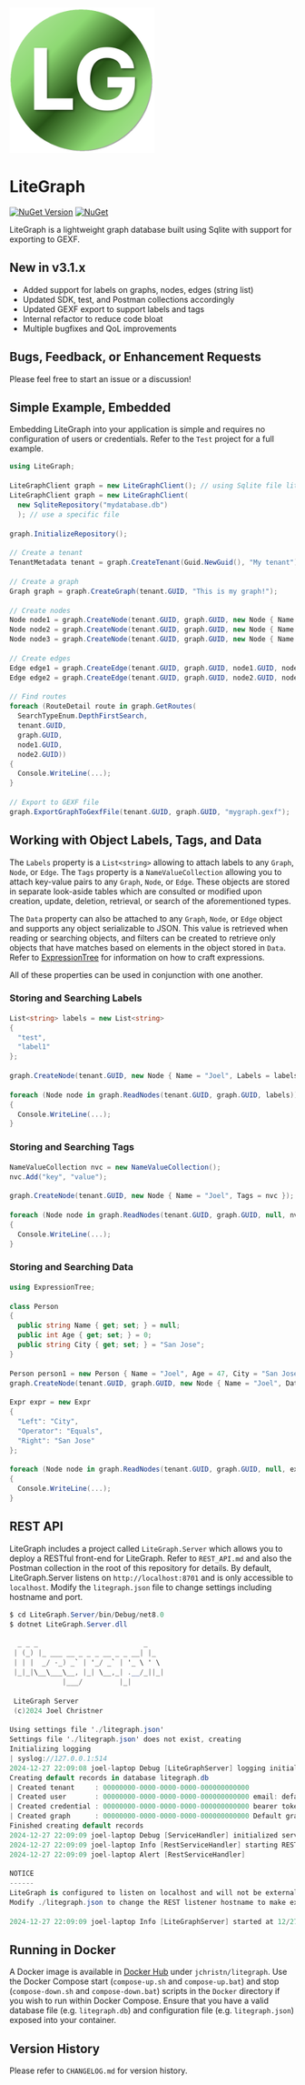 <img src="https://github.com/jchristn/LiteGraph/blob/main/assets/favicon.png" width="256" height="256">

# LiteGraph

[![NuGet Version](https://img.shields.io/nuget/v/LiteGraph.svg?style=flat)](https://www.nuget.org/packages/LiteGraph/) [![NuGet](https://img.shields.io/nuget/dt/LiteGraph.svg)](https://www.nuget.org/packages/LiteGraph) 

LiteGraph is a lightweight graph database built using Sqlite with support for exporting to GEXF.

## New in v3.1.x

- Added support for labels on graphs, nodes, edges (string list)
- Updated SDK, test, and Postman collections accordingly
- Updated GEXF export to support labels and tags
- Internal refactor to reduce code bloat
- Multiple bugfixes and QoL improvements

## Bugs, Feedback, or Enhancement Requests

Please feel free to start an issue or a discussion!

## Simple Example, Embedded 

Embedding LiteGraph into your application is simple and requires no configuration of users or credentials.  Refer to the ```Test``` project for a full example.

```csharp
using LiteGraph;

LiteGraphClient graph = new LiteGraphClient(); // using Sqlite file litegraph.db
LiteGraphClient graph = new LiteGraphClient(
  new SqliteRepository("mydatabase.db")
  ); // use a specific file

graph.InitializeRepository();

// Create a tenant
TenantMetadata tenant = graph.CreateTenant(Guid.NewGuid(), "My tenant");

// Create a graph
Graph graph = graph.CreateGraph(tenant.GUID, "This is my graph!");

// Create nodes
Node node1 = graph.CreateNode(tenant.GUID, graph.GUID, new Node { Name = "node1" });
Node node2 = graph.CreateNode(tenant.GUID, graph.GUID, new Node { Name = "node2" });
Node node3 = graph.CreateNode(tenant.GUID, graph.GUID, new Node { Name = "node3" });

// Create edges
Edge edge1 = graph.CreateEdge(tenant.GUID, graph.GUID, node1.GUID, node2.GUID, "Node 1 to node 2");
Edge edge2 = graph.CreateEdge(tenant.GUID, graph.GUID, node2.GUID, node3.GUID, "Node 2 to node 3");

// Find routes
foreach (RouteDetail route in graph.GetRoutes(
  SearchTypeEnum.DepthFirstSearch,
  tenant.GUID,
  graph.GUID,
  node1.GUID,
  node2.GUID))
{
  Console.WriteLine(...);
}

// Export to GEXF file
graph.ExportGraphToGexfFile(tenant.GUID, graph.GUID, "mygraph.gexf");
```

## Working with Object Labels, Tags, and Data

The `Labels` property is a `List<string>` allowing to attach labels to any `Graph`, `Node`, or `Edge`.  The `Tags` property is a `NameValueCollection` allowing you to attach key-value pairs to any `Graph`, `Node`, or `Edge`.  These objects are stored in separate look-aside tables which are consulted or modified upon creation, update, deletion, retrieval, or search of the aforementioned types.

The `Data` property can also be attached to any `Graph`, `Node`, or `Edge` object and supports any object serializable to JSON.  This value is retrieved when reading or searching objects, and filters can be created to retrieve only objects that have matches based on elements in the object stored in `Data`.  Refer to [ExpressionTree](https://github.com/jchristn/ExpressionTree/) for information on how to craft expressions.

All of these properties can be used in conjunction with one another.

### Storing and Searching Labels

```csharp
List<string> labels = new List<string> 
{
  "test",
  "label1"
};

graph.CreateNode(tenant.GUID, new Node { Name = "Joel", Labels = labels });

foreach (Node node in graph.ReadNodes(tenant.GUID, graph.GUID, labels))
{
  Console.WriteLine(...);
}
```

### Storing and Searching Tags

```csharp
NameValueCollection nvc = new NameValueCollection();
nvc.Add("key", "value");

graph.CreateNode(tenant.GUID, new Node { Name = "Joel", Tags = nvc });

foreach (Node node in graph.ReadNodes(tenant.GUID, graph.GUID, null, nvc))
{
  Console.WriteLine(...);
}
```

### Storing and Searching Data

```csharp
using ExpressionTree;

class Person 
{
  public string Name { get; set; } = null;
  public int Age { get; set; } = 0;
  public string City { get; set; } = "San Jose";
}

Person person1 = new Person { Name = "Joel", Age = 47, City = "San Jose" };
graph.CreateNode(tenant.GUID, graph.GUID, new Node { Name = "Joel", Data = person1 });

Expr expr = new Expr 
{
  "Left": "City",
  "Operator": "Equals",
  "Right": "San Jose"
};

foreach (Node node in graph.ReadNodes(tenant.GUID, graph.GUID, null, expr))
{
  Console.WriteLine(...);
}
```

## REST API

LiteGraph includes a project called `LiteGraph.Server` which allows you to deploy a RESTful front-end for LiteGraph.  Refer to `REST_API.md` and also the Postman collection in the root of this repository for details.  By default, LiteGraph.Server listens on `http://localhost:8701` and is only accessible to `localhost`.  Modify the `litegraph.json` file to change settings including hostname and port.

```csharp
$ cd LiteGraph.Server/bin/Debug/net8.0
$ dotnet LiteGraph.Server.dll

  _ _ _                          _
 | (_) |_ ___ __ _ _ _ __ _ _ __| |_
 | | |  _/ -_) _` | '_/ _` | '_ \ ' \
 |_|_|\__\___\__, |_| \__,_| .__/_||_|
             |___/         |_|

 LiteGraph Server
 (c)2024 Joel Christner

Using settings file './litegraph.json'
Settings file './litegraph.json' does not exist, creating
Initializing logging
| syslog://127.0.0.1:514
2024-12-27 22:09:08 joel-laptop Debug [LiteGraphServer] logging initialized
Creating default records in database litegraph.db
| Created tenant     : 00000000-0000-0000-0000-000000000000
| Created user       : 00000000-0000-0000-0000-000000000000 email: default@user.com pass: password
| Created credential : 00000000-0000-0000-0000-000000000000 bearer token: default
| Created graph      : 00000000-0000-0000-0000-000000000000 Default graph
Finished creating default records
2024-12-27 22:09:09 joel-laptop Debug [ServiceHandler] initialized service handler
2024-12-27 22:09:09 joel-laptop Info [RestServiceHandler] starting REST server on http://localhost:8701/
2024-12-27 22:09:09 joel-laptop Alert [RestServiceHandler]

NOTICE
------
LiteGraph is configured to listen on localhost and will not be externally accessible.
Modify ./litegraph.json to change the REST listener hostname to make externally accessible.

2024-12-27 22:09:09 joel-laptop Info [LiteGraphServer] started at 12/27/2024 10:09:09 PM using process ID 56556
```

## Running in Docker

A Docker image is available in [Docker Hub](https://hub.docker.com/r/jchristn/litegraph) under `jchristn/litegraph`.  Use the Docker Compose start (`compose-up.sh` and `compose-up.bat`) and stop (`compose-down.sh` and `compose-down.bat`) scripts in the `Docker` directory if you wish to run within Docker Compose.  Ensure that you have a valid database file (e.g. `litegraph.db`) and configuration file (e.g. `litegraph.json`) exposed into your container.

## Version History

Please refer to ```CHANGELOG.md``` for version history.

